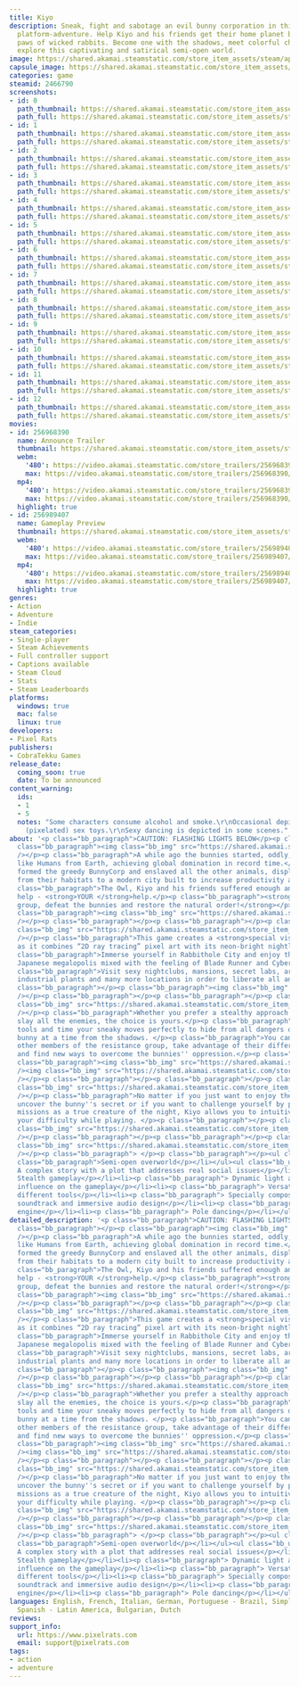 ```yaml
---
title: Kiyo
description: Sneak, fight and sabotage an evil bunny corporation in this stealthy
  platform-adventure. Help Kiyo and his friends get their home planet back from the
  paws of wicked rabbits. Become one with the shadows, meet colorful characters, and
  explore this captivating and satirical semi-open world.
image: https://shared.akamai.steamstatic.com/store_item_assets/steam/apps/2466790/header.jpg?t=1728924547
capsule_image: https://shared.akamai.steamstatic.com/store_item_assets/steam/apps/2466790/b1f4a8d514d2300432fb1dc3f76881afd759e275/capsule_231x87.jpg?t=1728924547
categories: game
steamid: 2466790
screenshots:
- id: 0
  path_thumbnail: https://shared.akamai.steamstatic.com/store_item_assets/steam/apps/2466790/ss_182dc5ecd8b8e4c956f865b05b48245edf3042fc.600x338.jpg?t=1728924547
  path_full: https://shared.akamai.steamstatic.com/store_item_assets/steam/apps/2466790/ss_182dc5ecd8b8e4c956f865b05b48245edf3042fc.1920x1080.jpg?t=1728924547
- id: 1
  path_thumbnail: https://shared.akamai.steamstatic.com/store_item_assets/steam/apps/2466790/ss_0e5c4ed7aef34434fee4609efb1f06af5c5f0aa4.600x338.jpg?t=1728924547
  path_full: https://shared.akamai.steamstatic.com/store_item_assets/steam/apps/2466790/ss_0e5c4ed7aef34434fee4609efb1f06af5c5f0aa4.1920x1080.jpg?t=1728924547
- id: 2
  path_thumbnail: https://shared.akamai.steamstatic.com/store_item_assets/steam/apps/2466790/ss_da7854d6959c816d5331c34db64572781d0d7f2f.600x338.jpg?t=1728924547
  path_full: https://shared.akamai.steamstatic.com/store_item_assets/steam/apps/2466790/ss_da7854d6959c816d5331c34db64572781d0d7f2f.1920x1080.jpg?t=1728924547
- id: 3
  path_thumbnail: https://shared.akamai.steamstatic.com/store_item_assets/steam/apps/2466790/ss_9ec78ff623f805b27ddb24c549715f759becd398.600x338.jpg?t=1728924547
  path_full: https://shared.akamai.steamstatic.com/store_item_assets/steam/apps/2466790/ss_9ec78ff623f805b27ddb24c549715f759becd398.1920x1080.jpg?t=1728924547
- id: 4
  path_thumbnail: https://shared.akamai.steamstatic.com/store_item_assets/steam/apps/2466790/ss_69ded1fe3a16f35a936b5104aa51e6c78b33d87a.600x338.jpg?t=1728924547
  path_full: https://shared.akamai.steamstatic.com/store_item_assets/steam/apps/2466790/ss_69ded1fe3a16f35a936b5104aa51e6c78b33d87a.1920x1080.jpg?t=1728924547
- id: 5
  path_thumbnail: https://shared.akamai.steamstatic.com/store_item_assets/steam/apps/2466790/ss_0d08a085eefd57d1c6ea036f9315b702e90ecbf0.600x338.jpg?t=1728924547
  path_full: https://shared.akamai.steamstatic.com/store_item_assets/steam/apps/2466790/ss_0d08a085eefd57d1c6ea036f9315b702e90ecbf0.1920x1080.jpg?t=1728924547
- id: 6
  path_thumbnail: https://shared.akamai.steamstatic.com/store_item_assets/steam/apps/2466790/ss_d0601cd2a4e09d310155a768864c0023a0ba2bef.600x338.jpg?t=1728924547
  path_full: https://shared.akamai.steamstatic.com/store_item_assets/steam/apps/2466790/ss_d0601cd2a4e09d310155a768864c0023a0ba2bef.1920x1080.jpg?t=1728924547
- id: 7
  path_thumbnail: https://shared.akamai.steamstatic.com/store_item_assets/steam/apps/2466790/ss_c558a8c32547b243588576f6de3950b7c5d38e1f.600x338.jpg?t=1728924547
  path_full: https://shared.akamai.steamstatic.com/store_item_assets/steam/apps/2466790/ss_c558a8c32547b243588576f6de3950b7c5d38e1f.1920x1080.jpg?t=1728924547
- id: 8
  path_thumbnail: https://shared.akamai.steamstatic.com/store_item_assets/steam/apps/2466790/ss_a4844d5f1148016674575f8febeed0f91de6ca59.600x338.jpg?t=1728924547
  path_full: https://shared.akamai.steamstatic.com/store_item_assets/steam/apps/2466790/ss_a4844d5f1148016674575f8febeed0f91de6ca59.1920x1080.jpg?t=1728924547
- id: 9
  path_thumbnail: https://shared.akamai.steamstatic.com/store_item_assets/steam/apps/2466790/ss_9bf180e3739a9499b2c5ea10f4a1ea09994fd7a0.600x338.jpg?t=1728924547
  path_full: https://shared.akamai.steamstatic.com/store_item_assets/steam/apps/2466790/ss_9bf180e3739a9499b2c5ea10f4a1ea09994fd7a0.1920x1080.jpg?t=1728924547
- id: 10
  path_thumbnail: https://shared.akamai.steamstatic.com/store_item_assets/steam/apps/2466790/ss_abf209602006fc5aa7f152259af5adf6c973c347.600x338.jpg?t=1728924547
  path_full: https://shared.akamai.steamstatic.com/store_item_assets/steam/apps/2466790/ss_abf209602006fc5aa7f152259af5adf6c973c347.1920x1080.jpg?t=1728924547
- id: 11
  path_thumbnail: https://shared.akamai.steamstatic.com/store_item_assets/steam/apps/2466790/ss_5c778759876d29e95257013dcb2648c461f8b00e.600x338.jpg?t=1728924547
  path_full: https://shared.akamai.steamstatic.com/store_item_assets/steam/apps/2466790/ss_5c778759876d29e95257013dcb2648c461f8b00e.1920x1080.jpg?t=1728924547
- id: 12
  path_thumbnail: https://shared.akamai.steamstatic.com/store_item_assets/steam/apps/2466790/ss_a332fafc51cc6c89d6c587dfd5455e30c057e7f4.600x338.jpg?t=1728924547
  path_full: https://shared.akamai.steamstatic.com/store_item_assets/steam/apps/2466790/ss_a332fafc51cc6c89d6c587dfd5455e30c057e7f4.1920x1080.jpg?t=1728924547
movies:
- id: 256968390
  name: Announce Trailer
  thumbnail: https://shared.akamai.steamstatic.com/store_item_assets/steam/apps/256968390/movie.293x165.jpg?t=1725360806
  webm:
    '480': https://video.akamai.steamstatic.com/store_trailers/256968390/movie480_vp9.webm?t=1725360806
    max: https://video.akamai.steamstatic.com/store_trailers/256968390/movie_max_vp9.webm?t=1725360806
  mp4:
    '480': https://video.akamai.steamstatic.com/store_trailers/256968390/movie480.mp4?t=1725360806
    max: https://video.akamai.steamstatic.com/store_trailers/256968390/movie_max.mp4?t=1725360806
  highlight: true
- id: 256989407
  name: Gameplay Preview
  thumbnail: https://shared.akamai.steamstatic.com/store_item_assets/steam/apps/256989407/movie.293x165.jpg?t=1725360813
  webm:
    '480': https://video.akamai.steamstatic.com/store_trailers/256989407/movie480_vp9.webm?t=1725360813
    max: https://video.akamai.steamstatic.com/store_trailers/256989407/movie_max_vp9.webm?t=1725360813
  mp4:
    '480': https://video.akamai.steamstatic.com/store_trailers/256989407/movie480.mp4?t=1725360813
    max: https://video.akamai.steamstatic.com/store_trailers/256989407/movie_max.mp4?t=1725360813
  highlight: true
genres:
- Action
- Adventure
- Indie
steam_categories:
- Single-player
- Steam Achievements
- Full controller support
- Captions available
- Steam Cloud
- Stats
- Steam Leaderboards
platforms:
  windows: true
  mac: false
  linux: true
developers:
- Pixel Rats
publishers:
- CobraTekku Games
release_date:
  coming_soon: true
  date: To be announced
content_warning:
  ids:
  - 1
  - 5
  notes: "Some characters consume alcohol and smoke.\r\nOccasional depiction of stylized
    (pixelated) sex toys.\r\nSexy dancing is depicted in some scenes."
about: '<p class="bb_paragraph">CAUTION: FLASHING LIGHTS BELOW</p><p class="bb_paragraph"></p><p
  class="bb_paragraph"><img class="bb_img" src="https://shared.akamai.steamstatic.com/store_item_assets/steam/apps/2466790/extras/steamHeader1Eng.png?t=1728924547"
  /></p><p class="bb_paragraph">A while ago the bunnies started, oddly, to behave
  like Humans from Earth, achieving global domination in record time.</p><p class="bb_paragraph">They
  formed the greedy BunnyCorp and enslaved all the other animals, displacing them
  from their habitats to a modern city built to increase productivity and control.</p><p
  class="bb_paragraph">The Owl, Kiyo and his friends suffered enough and need a Human’s
  help - <strong>YOUR </strong>help.</p><p class="bb_paragraph"><strong>Join the resistance
  group, defeat the bunnies and restore the natural order!</strong></p><p class="bb_paragraph"></p><p
  class="bb_paragraph"><img class="bb_img" src="https://shared.akamai.steamstatic.com/store_item_assets/steam/apps/2466790/extras/hallOfFunGifSteam.gif?t=1728924547"
  /></p><p class="bb_paragraph"></p><p class="bb_paragraph"></p><p class="bb_paragraph"><img
  class="bb_img" src="https://shared.akamai.steamstatic.com/store_item_assets/steam/apps/2466790/extras/steamHeader4Eng.png?t=1728924547"
  /></p><p class="bb_paragraph">This game creates a <strong>special visual style</strong>,
  as it combines “2D ray tracing” pixel art with its neon-bright nightlife.</p><p
  class="bb_paragraph">Immerse yourself in Rabbithole City and enjoy the vibe of a
  Japanese megalopolis mixed with the feeling of Blade Runner and Cyberpunk.</p><p
  class="bb_paragraph">Visit sexy nightclubs, mansions, secret labs, arcade halls,
  industrial plants and many more locations in order to liberate all animals.</p><p
  class="bb_paragraph"></p><p class="bb_paragraph"><img class="bb_img" src="https://shared.akamai.steamstatic.com/store_item_assets/steam/apps/2466790/extras/steamRockyArcadeSmaller.gif?t=1728924547"
  /></p><p class="bb_paragraph"></p><p class="bb_paragraph"></p><p class="bb_paragraph"><img
  class="bb_img" src="https://shared.akamai.steamstatic.com/store_item_assets/steam/apps/2466790/extras/steamHeader2Eng.png?t=1728924547"
  /></p><p class="bb_paragraph">Whether you prefer a stealthy approach or want to
  slay all the enemies, the choice is yours.</p><p class="bb_paragraph">Use different
  tools and time your sneaky moves perfectly to hide from all dangers or remove one
  bunny at a time from the shadows. </p><p class="bb_paragraph">You can also unlock
  other members of the resistance group, take advantage of their different abilities
  and find new ways to overcome the bunnies'' oppression.</p><p class="bb_paragraph"></p><p
  class="bb_paragraph"><img class="bb_img" src="https://shared.akamai.steamstatic.com/store_item_assets/steam/apps/2466790/extras/steamBeheadSmaller.gif?t=1728924547"
  /><img class="bb_img" src="https://shared.akamai.steamstatic.com/store_item_assets/steam/apps/2466790/extras/fireArrowOfficeNew.gif?t=1728924547"
  /></p><p class="bb_paragraph"></p><p class="bb_paragraph"></p><p class="bb_paragraph"><img
  class="bb_img" src="https://shared.akamai.steamstatic.com/store_item_assets/steam/apps/2466790/extras/steamHeader3Eng.png?t=1728924547"
  /></p><p class="bb_paragraph">No matter if you just want to enjoy the story and
  uncover the bunny''s secret or if you want to challenge yourself by perfecting all
  missions as a true creature of the night, Kiyo allows you to intuitively select
  your difficulty while playing. </p><p class="bb_paragraph"></p><p class="bb_paragraph"><img
  class="bb_img" src="https://shared.akamai.steamstatic.com/store_item_assets/steam/apps/2466790/extras/steamRopeZoe.gif?t=1728924547"
  /></p><p class="bb_paragraph"></p><p class="bb_paragraph"></p><p class="bb_paragraph"><img
  class="bb_img" src="https://shared.akamai.steamstatic.com/store_item_assets/steam/apps/2466790/extras/steamHeader5Eng.png?t=1728924547"
  /></p><p class="bb_paragraph"> </p><p class="bb_paragraph"></p><ul class="bb_ul"><li><p
  class="bb_paragraph">Semi-open overworld</p></li></ul><ul class="bb_ul"><li><p class="bb_paragraph">
  A complex story with a plot that addresses real social issues</p></li><li><p class="bb_paragraph">
  Stealth gameplay</p></li><li><p class="bb_paragraph"> Dynamic light and shadow with
  influence on the gameplay</p></li><li><p class="bb_paragraph"> Versatile bow with
  different tools</p></li><li><p class="bb_paragraph"> Specially composed synthwave
  soundtrack and immersive audio design</p></li><li><p class="bb_paragraph"> In-house
  engine</p></li><li><p class="bb_paragraph"> Pole dancing</p></li></ul>'
detailed_description: '<p class="bb_paragraph">CAUTION: FLASHING LIGHTS BELOW</p><p
  class="bb_paragraph"></p><p class="bb_paragraph"><img class="bb_img" src="https://shared.akamai.steamstatic.com/store_item_assets/steam/apps/2466790/extras/steamHeader1Eng.png?t=1728924547"
  /></p><p class="bb_paragraph">A while ago the bunnies started, oddly, to behave
  like Humans from Earth, achieving global domination in record time.</p><p class="bb_paragraph">They
  formed the greedy BunnyCorp and enslaved all the other animals, displacing them
  from their habitats to a modern city built to increase productivity and control.</p><p
  class="bb_paragraph">The Owl, Kiyo and his friends suffered enough and need a Human’s
  help - <strong>YOUR </strong>help.</p><p class="bb_paragraph"><strong>Join the resistance
  group, defeat the bunnies and restore the natural order!</strong></p><p class="bb_paragraph"></p><p
  class="bb_paragraph"><img class="bb_img" src="https://shared.akamai.steamstatic.com/store_item_assets/steam/apps/2466790/extras/hallOfFunGifSteam.gif?t=1728924547"
  /></p><p class="bb_paragraph"></p><p class="bb_paragraph"></p><p class="bb_paragraph"><img
  class="bb_img" src="https://shared.akamai.steamstatic.com/store_item_assets/steam/apps/2466790/extras/steamHeader4Eng.png?t=1728924547"
  /></p><p class="bb_paragraph">This game creates a <strong>special visual style</strong>,
  as it combines “2D ray tracing” pixel art with its neon-bright nightlife.</p><p
  class="bb_paragraph">Immerse yourself in Rabbithole City and enjoy the vibe of a
  Japanese megalopolis mixed with the feeling of Blade Runner and Cyberpunk.</p><p
  class="bb_paragraph">Visit sexy nightclubs, mansions, secret labs, arcade halls,
  industrial plants and many more locations in order to liberate all animals.</p><p
  class="bb_paragraph"></p><p class="bb_paragraph"><img class="bb_img" src="https://shared.akamai.steamstatic.com/store_item_assets/steam/apps/2466790/extras/steamRockyArcadeSmaller.gif?t=1728924547"
  /></p><p class="bb_paragraph"></p><p class="bb_paragraph"></p><p class="bb_paragraph"><img
  class="bb_img" src="https://shared.akamai.steamstatic.com/store_item_assets/steam/apps/2466790/extras/steamHeader2Eng.png?t=1728924547"
  /></p><p class="bb_paragraph">Whether you prefer a stealthy approach or want to
  slay all the enemies, the choice is yours.</p><p class="bb_paragraph">Use different
  tools and time your sneaky moves perfectly to hide from all dangers or remove one
  bunny at a time from the shadows. </p><p class="bb_paragraph">You can also unlock
  other members of the resistance group, take advantage of their different abilities
  and find new ways to overcome the bunnies'' oppression.</p><p class="bb_paragraph"></p><p
  class="bb_paragraph"><img class="bb_img" src="https://shared.akamai.steamstatic.com/store_item_assets/steam/apps/2466790/extras/steamBeheadSmaller.gif?t=1728924547"
  /><img class="bb_img" src="https://shared.akamai.steamstatic.com/store_item_assets/steam/apps/2466790/extras/fireArrowOfficeNew.gif?t=1728924547"
  /></p><p class="bb_paragraph"></p><p class="bb_paragraph"></p><p class="bb_paragraph"><img
  class="bb_img" src="https://shared.akamai.steamstatic.com/store_item_assets/steam/apps/2466790/extras/steamHeader3Eng.png?t=1728924547"
  /></p><p class="bb_paragraph">No matter if you just want to enjoy the story and
  uncover the bunny''s secret or if you want to challenge yourself by perfecting all
  missions as a true creature of the night, Kiyo allows you to intuitively select
  your difficulty while playing. </p><p class="bb_paragraph"></p><p class="bb_paragraph"><img
  class="bb_img" src="https://shared.akamai.steamstatic.com/store_item_assets/steam/apps/2466790/extras/steamRopeZoe.gif?t=1728924547"
  /></p><p class="bb_paragraph"></p><p class="bb_paragraph"></p><p class="bb_paragraph"><img
  class="bb_img" src="https://shared.akamai.steamstatic.com/store_item_assets/steam/apps/2466790/extras/steamHeader5Eng.png?t=1728924547"
  /></p><p class="bb_paragraph"> </p><p class="bb_paragraph"></p><ul class="bb_ul"><li><p
  class="bb_paragraph">Semi-open overworld</p></li></ul><ul class="bb_ul"><li><p class="bb_paragraph">
  A complex story with a plot that addresses real social issues</p></li><li><p class="bb_paragraph">
  Stealth gameplay</p></li><li><p class="bb_paragraph"> Dynamic light and shadow with
  influence on the gameplay</p></li><li><p class="bb_paragraph"> Versatile bow with
  different tools</p></li><li><p class="bb_paragraph"> Specially composed synthwave
  soundtrack and immersive audio design</p></li><li><p class="bb_paragraph"> In-house
  engine</p></li><li><p class="bb_paragraph"> Pole dancing</p></li></ul>'
languages: English, French, Italian, German, Portuguese - Brazil, Simplified Chinese,
  Spanish - Latin America, Bulgarian, Dutch
reviews:
support_info:
  url: https://www.pixelrats.com
  email: support@pixelrats.com
tags:
- action
- adventure
---
```



